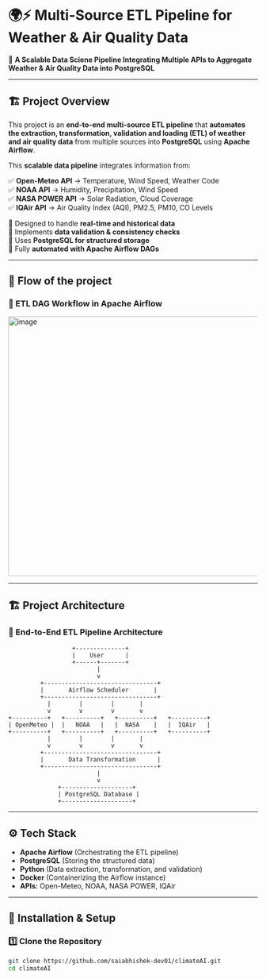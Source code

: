 # 🌍⚡ Multi-Source ETL Pipeline for Weather & Air Quality Data  

🚀 **A Scalable Data Sciene Pipeline Integrating Multiple APIs to Aggregate Weather & Air Quality Data into PostgreSQL**  

---

## 🏗 Project Overview  
This project is an **end-to-end multi-source ETL pipeline** that **automates the extraction, transformation, validation and loading (ETL) of weather and air quality data** from multiple sources into **PostgreSQL** using **Apache Airflow**.  

This **scalable data pipeline** integrates information from:  

✅ **Open-Meteo API** → Temperature, Wind Speed, Weather Code  
✅ **NOAA API** → Humidity, Precipitation, Wind Speed  
✅ **NASA POWER API** → Solar Radiation, Cloud Coverage  
✅ **IQAir API** → Air Quality Index (AQI), PM2.5, PM10, CO Levels  

🔹 Designed to handle **real-time and historical data**  
🔹 Implements **data validation & consistency checks**  
🔹 Uses **PostgreSQL for structured storage**  
🔹 Fully **automated with Apache Airflow DAGs**  

---

## 📸 Flow of the project  
### 🔹 ETL DAG Workflow in Apache Airflow  
<img width="523" alt="image" src="https://github.com/user-attachments/assets/3555dc46-33bb-49ac-9577-72f242ceb75d" />



---

## 🏗 Project Architecture  
### 🔹 End-to-End ETL Pipeline Architecture  

                      +--------------+
                      |    User      |
                      +------+-------+
                             |
                             v
             +--------------------------------+
             |       Airflow Scheduler       |
             +--------------------------------+
               |        |        |       |
               v        v        v       v
    +----------+   +----------+   +----------+   +----------+
    | OpenMeteo |  |   NOAA   |   |  NASA    |   |  IQAir   |
    +----------+   +----------+   +----------+   +----------+
               |        |        |       |
               v        v        v       v
             +--------------------------------+
             |       Data Transformation      |
             +--------------------------------+
                             |
                             v
                  +--------------------+
                  | PostgreSQL Database |
                  +--------------------+


---

## ⚙ Tech Stack  
- **Apache Airflow** (Orchestrating the ETL pipeline)  
- **PostgreSQL** (Storing the structured data)  
- **Python** (Data extraction, transformation, and validation)  
- **Docker** (Containerizing the Airflow instance)  
- **APIs:** Open-Meteo, NOAA, NASA POWER, IQAir  

---

## 🚀 Installation & Setup  
### **1️⃣ Clone the Repository**  
```bash
git clone https://github.com/saiabhishek-dev01/climateAI.git
cd climateAI

